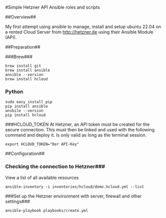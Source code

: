 #Simple Hetzner API Ansible roles and scripts

##Overview##

My first attempt using ansible to manage, install and setup ubuntu 22.04 on a rented Cloud Server from http://hetzner.de using their Ansible Module (API).

##Preparation##

###Brew###
```
brew install git
brew install ansible
ansible --version
brew install hcloud
```

### Python ###
```
sudo easy_install pip
pip install ansible
ansbile --version
pip install hcloud
```
###HCLOUD_TOKEN
At Hetzner, an API token must be created for the secure connection. This must then be linked and used with the following
command and deploy it. Is only valid as long as the terminal session.
```
export HCLOUD_TOKEN="Der API-Key"
```

##Configuration##

### Checking the connection to Hetzner###
View a list of all available resources
```
ansible-inventory -i inventories/hcloud/demo.hcloud.yml --list     
```

###Set up the Hetzner environment with server, firewall and other settings###
```
ansible-playbook playbooks/create.yml
```
